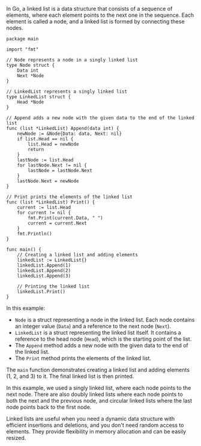 In Go, a linked list is a data structure that consists of a sequence of elements, where each element points to the next one in the sequence. Each element is called a node, and a linked list is formed by connecting these nodes.

```
package main

import "fmt"

// Node represents a node in a singly linked list
type Node struct {
    Data int
    Next *Node
}

// LinkedList represents a singly linked list
type LinkedList struct {
    Head *Node
}

// Append adds a new node with the given data to the end of the linked list
func (list *LinkedList) Append(data int) {
    newNode := &Node{Data: data, Next: nil}
    if list.Head == nil {
        list.Head = newNode
        return
    }
    lastNode := list.Head
    for lastNode.Next != nil {
        lastNode = lastNode.Next
    }
    lastNode.Next = newNode
}

// Print prints the elements of the linked list
func (list *LinkedList) Print() {
    current := list.Head
    for current != nil {
        fmt.Print(current.Data, " ")
        current = current.Next
    }
    fmt.Println()
}

func main() {
    // Creating a linked list and adding elements
    linkedList := LinkedList{}
    linkedList.Append(1)
    linkedList.Append(2)
    linkedList.Append(3)

    // Printing the linked list
    linkedList.Print()
}

```

In this example:

- `Node` is a struct representing a node in the linked list. Each node contains an integer value (`Data`) and a reference to the next node (`Next`).
- `LinkedList` is a struct representing the linked list itself. It contains a reference to the head node (`Head`), which is the starting point of the list.
- The `Append` method adds a new node with the given data to the end of the linked list.
- The `Print` method prints the elements of the linked list.

The `main` function demonstrates creating a linked list and adding elements (1, 2, and 3) to it. The final linked list is then printed.

In this example, we used a singly linked list, where each node points to the next node. There are also doubly linked lists where each node points to both the next and the previous node, and circular linked lists where the last node points back to the first node.

Linked lists are useful when you need a dynamic data structure with efficient insertions and deletions, and you don't need random access to elements. They provide flexibility in memory allocation and can be easily resized.